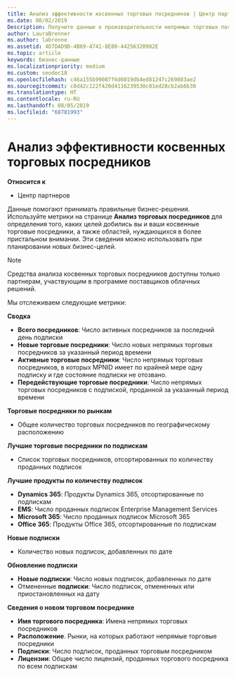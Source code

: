 ```yaml
---
title: Анализ эффективности косвенных торговых посредников | Центр партнеров
ms.date: 08/02/2019
Description: Получите данные о производительности непрямых торговых посредников, чтобы узнать об успехах, а также об областях, которые могут потребовать дополнительных внимания.
author: LauraBrenner
ms.author: labrenne
ms.assetid: 4D7DAD9D-4B69-4741-8E80-44256320982E
ms.topic: article
keywords: бизнес-данные
ms.localizationpriority: medium
ms.custom: seodec18
ms.openlocfilehash: c46a155b99087f6d6019db4ed81247c269883ae2
ms.sourcegitcommit: c8d42c122f420d4116239530c01ed28cb2ab6b30
ms.translationtype: HT
ms.contentlocale: ru-RU
ms.lasthandoff: 08/05/2019
ms.locfileid: "68781993"
---
```

# <a name="analyze-indirect-resellers-performance"></a>Анализ эффективности косвенных торговых посредников 

**Относится к**
- Центр партнеров

Данные помогают принимать правильные бизнес-решения. Используйте метрики на странице **Анализ торговых посредников** для определения того, каких целей добились вы и ваши косвенные торговые посредники, а также областей, нуждающихся в более пристальном внимании. Эти сведения можно использовать при планировании новых бизнес-целей.

> [!NOTE]
> Средства анализа косвенных торговых посредников доступны только партнерам, участвующим в программе поставщиков облачных решений.

Мы отслеживаем следующие метрики:

**Сводка**  
 - **Всего посредников**: Число активных посредников за последний день подписки  
 - **Новые торговые посредники**: Число новых непрямых торговых посредников за указанный период времени  
 - **Активные торговые посредники**: Число непрямых торговых посредников, в которых MPNID имеет по крайней мере одну подписку и где состояние подписки не отозвано.  
 - **Передействующие торговые посредники**: Число непрямых торговых посредников с подпиской, проданной за указанный период времени  

**Торговые посредники по рынкам**  
 - Общее количество торговых посредников по географическому расположению  

**Лучшие торговые посредники по подпискам**
 - Список торговых посредников, отсортированных по количеству проданных подписок  

**Лучшие продукты по количеству подписок**  
 - **Dynamics 365**: Продукты Dynamics 365, отсортированные по подпискам  
 - **EMS**: Число проданных подписок Enterprise Management Services  
 - **Microsoft 365**: Число проданных подписок Microsoft 365  
 - **Office 365**: Продукты Office 365, отсортированные по подпискам  

**Новые подписки**  
 - Количество новых подписок, добавленных по дате  

**Обновление подписки**  
 - **Новые подписки**: Число новых подписок, добавленных по дате  
 - Отмененные **подписки**: Число подписок, отмененных или приостановленных на дату  

**Сведения о новом торговом посреднике**  
 - **Имя торгового посредника**: Имена непрямых торговых посредников  
 - **Расположение**. Рынки, на которых работают непрямые торговые посредники  
 - **Подписки**: Число подписок, проданных торговым посредником  
 - **Лицензии**: Общее число лицензий, проданных торгового посредника по всем подпискам  
  
  